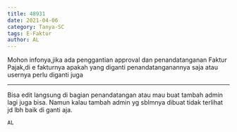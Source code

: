 ```yaml
---
title: 48931
date: 2021-04-06
category: Tanya-SC
tags: E-Faktur
author: AL
---
```


Mohon infonya,jika ada penggantian approval dan penandatanganan Faktur Pajak,di e fakturnya apakah yang diganti penandatanganannya saja atau usernya perlu diganti juga

---

Bisa edit langsung di bagian penandatangan atau mau buat tambah admin lagi juga bisa. Namun kalau tambah admin yg sblmnya dibuat tidak terlihat jd lbh baik di ganti aja.

`AL`

